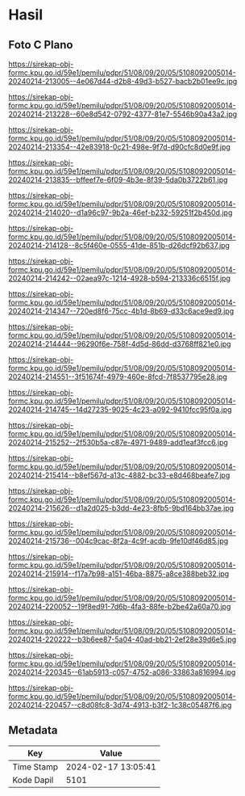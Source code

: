 # Hasil

## Foto C Plano

https://sirekap-obj-formc.kpu.go.id/59e1/pemilu/pdpr/51/08/09/20/05/5108092005014-20240214-213005--4e067d44-d2b8-49d3-b527-bacb2b01ee9c.jpg

https://sirekap-obj-formc.kpu.go.id/59e1/pemilu/pdpr/51/08/09/20/05/5108092005014-20240214-213228--60e8d542-0792-4377-81e7-5546b90a43a2.jpg

https://sirekap-obj-formc.kpu.go.id/59e1/pemilu/pdpr/51/08/09/20/05/5108092005014-20240214-213354--42e83918-0c21-498e-9f7d-d90cfc8d0e9f.jpg

https://sirekap-obj-formc.kpu.go.id/59e1/pemilu/pdpr/51/08/09/20/05/5108092005014-20240214-213835--bffeef7e-6f09-4b3e-8f39-5da0b3722b61.jpg

https://sirekap-obj-formc.kpu.go.id/59e1/pemilu/pdpr/51/08/09/20/05/5108092005014-20240214-214020--d1a96c97-9b2a-46ef-b232-59251f2b450d.jpg

https://sirekap-obj-formc.kpu.go.id/59e1/pemilu/pdpr/51/08/09/20/05/5108092005014-20240214-214128--8c5f460e-0555-41de-851b-d26dcf92b637.jpg

https://sirekap-obj-formc.kpu.go.id/59e1/pemilu/pdpr/51/08/09/20/05/5108092005014-20240214-214242--02aea97c-1214-4928-b594-213336c6515f.jpg

https://sirekap-obj-formc.kpu.go.id/59e1/pemilu/pdpr/51/08/09/20/05/5108092005014-20240214-214347--720ed8f6-75cc-4b1d-8b69-d33c6ace9ed9.jpg

https://sirekap-obj-formc.kpu.go.id/59e1/pemilu/pdpr/51/08/09/20/05/5108092005014-20240214-214444--96290f6e-758f-4d5d-86dd-d3768ff821e0.jpg

https://sirekap-obj-formc.kpu.go.id/59e1/pemilu/pdpr/51/08/09/20/05/5108092005014-20240214-214551--3f51674f-4979-460e-8fcd-7f8537795e28.jpg

https://sirekap-obj-formc.kpu.go.id/59e1/pemilu/pdpr/51/08/09/20/05/5108092005014-20240214-214745--14d27235-9025-4c23-a092-9410fcc95f0a.jpg

https://sirekap-obj-formc.kpu.go.id/59e1/pemilu/pdpr/51/08/09/20/05/5108092005014-20240214-215252--2f530b5a-c87e-4971-9489-add1eaf3fcc6.jpg

https://sirekap-obj-formc.kpu.go.id/59e1/pemilu/pdpr/51/08/09/20/05/5108092005014-20240214-215414--b8ef567d-a13c-4882-bc33-e8d468beafe7.jpg

https://sirekap-obj-formc.kpu.go.id/59e1/pemilu/pdpr/51/08/09/20/05/5108092005014-20240214-215626--d1a2d025-b3dd-4e23-8fb5-9bd164bb37ae.jpg

https://sirekap-obj-formc.kpu.go.id/59e1/pemilu/pdpr/51/08/09/20/05/5108092005014-20240214-215736--004c9cac-8f2a-4c9f-acdb-9fe10df46d85.jpg

https://sirekap-obj-formc.kpu.go.id/59e1/pemilu/pdpr/51/08/09/20/05/5108092005014-20240214-215914--f17a7b98-a151-46ba-8875-a8ce388beb32.jpg

https://sirekap-obj-formc.kpu.go.id/59e1/pemilu/pdpr/51/08/09/20/05/5108092005014-20240214-220052--19f8ed91-7d6b-4fa3-88fe-b2be42a60a70.jpg

https://sirekap-obj-formc.kpu.go.id/59e1/pemilu/pdpr/51/08/09/20/05/5108092005014-20240214-220222--b3b6ee87-5a04-40ad-bb21-2ef28e39d6e5.jpg

https://sirekap-obj-formc.kpu.go.id/59e1/pemilu/pdpr/51/08/09/20/05/5108092005014-20240214-220345--61ab5913-c057-4752-a086-33863a816994.jpg

https://sirekap-obj-formc.kpu.go.id/59e1/pemilu/pdpr/51/08/09/20/05/5108092005014-20240214-220457--c8d08fc8-3d74-4913-b3f2-1c38c05487f6.jpg


## Metadata

| Key        | Value               |
| ---------- | ------------------- |
| Time Stamp | 2024-02-17 13:05:41 |
| Kode Dapil | 5101                |



